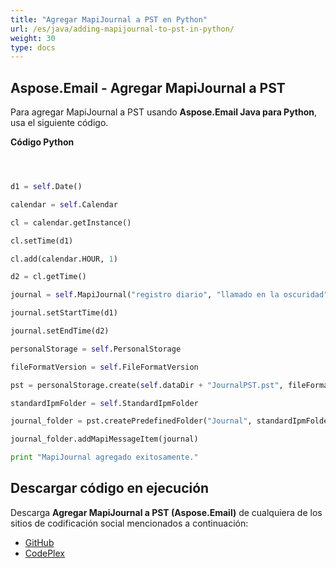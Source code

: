 ```yaml
---
title: "Agregar MapiJournal a PST en Python"
url: /es/java/adding-mapijournal-to-pst-in-python/
weight: 30
type: docs
---
```


## **Aspose.Email - Agregar MapiJournal a PST**
Para agregar MapiJournal a PST usando **Aspose.Email Java para Python**, usa el siguiente código.

**Código Python**

```python



d1 = self.Date()

calendar = self.Calendar

cl = calendar.getInstance()

cl.setTime(d1)

cl.add(calendar.HOUR, 1)

d2 = cl.getTime()

journal = self.MapiJournal("registro diario", "llamado en la oscuridad", "Llamada telefónica", "Llamada telefónica")

journal.setStartTime(d1)

journal.setEndTime(d2)

personalStorage = self.PersonalStorage

fileFormatVersion = self.FileFormatVersion

pst = personalStorage.create(self.dataDir + "JournalPST.pst", fileFormatVersion.Unicode)

standardIpmFolder = self.StandardIpmFolder

journal_folder = pst.createPredefinedFolder("Journal", standardIpmFolder.Journal)

journal_folder.addMapiMessageItem(journal)

print "MapiJournal agregado exitosamente."

```
## **Descargar código en ejecución**
Descarga **Agregar MapiJournal a PST (Aspose.Email)** de cualquiera de los sitios de codificación social mencionados a continuación:

- [GitHub](https://github.com/aspose-email/Aspose.Email-for-Java/releases/tag/Aspose.Email_Java_for_Python-v1.0)
- [CodePlex](http://asposeemailjavapython.codeplex.com/releases/)